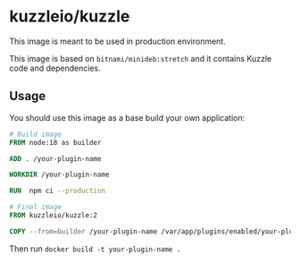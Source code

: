 # kuzzleio/kuzzle

This image is meant to be used in production environment.

This image is based on `bitnami/minideb:stretch` and it contains Kuzzle code and dependencies.

## Usage

You should use this image as a base build your own application:

```dockerfile
# Build image
FROM node:18 as builder

ADD . /your-plugin-name

WORKDIR /your-plugin-name

RUN  npm ci --production

# Final image
FROM kuzzleio/kuzzle:2

COPY --from=builder /your-plugin-name /var/app/plugins/enabled/your-plugin-name
```

Then run `docker build -t your-plugin-name .`
